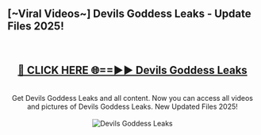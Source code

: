 <h2>[~Viral Videos~] Devils Goddess Leaks - Update Files 2025!</h2>
<br>
<div align="center">
<h2><a href="https://betterlinks.top/A2PfLJ" rel="nofollow">🔴 CLICK HERE 🌐==►► Devils Goddess Leaks</a></h2>
<br>
Get Devils Goddess Leaks and all content. Now you can access all videos and pictures of Devils Goddess Leaks. New Updated Files 2025!
<br>
<br>
<a href="https://betterlinks.top/A2PfLJ" rel="nofollow" data-target="animated-image.originalLink"><img src="https://i.ibb.co.com/WyWwxjT/player-gif2.gif" alt="Devils Goddess Leaks" style="max-width: 100%; display: inline-block;" data-target="animated-image.originalImage"></a>
</div>
<br>
